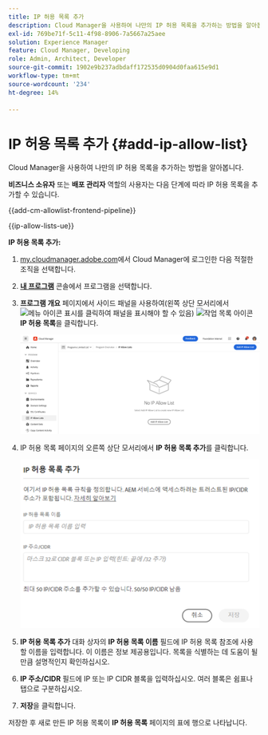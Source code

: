 ```yaml
---
title: IP 허용 목록 추가
description: Cloud Manager을 사용하여 나만의 IP 허용 목록을 추가하는 방법을 알아봅니다.
exl-id: 769be71f-5c11-4f98-8906-7a5667a25aee
solution: Experience Manager
feature: Cloud Manager, Developing
role: Admin, Architect, Developer
source-git-commit: 1902e9b237adbdaff172535d0904d0faa615e9d1
workflow-type: tm+mt
source-wordcount: '234'
ht-degree: 14%

---
```



# IP 허용 목록 추가 {#add-ip-allow-list}

Cloud Manager을 사용하여 나만의 IP 허용 목록을 추가하는 방법을 알아봅니다.

**비즈니스 소유자** 또는 **배포 관리자** 역할의 사용자는 다음 단계에 따라 IP 허용 목록을 추가할 수 있습니다.

{{add-cm-allowlist-frontend-pipeline}}

{{ip-allow-lists-ue}}

**IP 허용 목록 추가:**

1. [my.cloudmanager.adobe.com](https://my.cloudmanager.adobe.com/)에서 Cloud Manager에 로그인한 다음 적절한 조직을 선택합니다.

1. **[내 프로그램](/help/implementing/cloud-manager/navigation.md#my-programs)** 콘솔에서 프로그램을 선택합니다.

1. **프로그램 개요** 페이지에서 사이드 패널을 사용하여(왼쪽 상단 모서리에서 ![메뉴 아이콘 표시](https://spectrum.adobe.com/static/icons/workflow_18/Smock_ShowMenu_18_N.svg)를 클릭하여 패널을 표시해야 할 수 있음) ![작업 목록 아이콘](https://spectrum.adobe.com/static/icons/workflow_18/Smock_TaskList_18_N.svg) **IP 허용 목록**&#x200B;을 클릭합니다.

   ![사이드 패널의 IP 허용 목록 옵션](/help/implementing/cloud-manager/assets/ip-allow-list/ip-allow-list-create.png)

1. IP 허용 목록 페이지의 오른쪽 상단 모서리에서 **IP 허용 목록 추가**&#x200B;를 클릭합니다.

   ![IP 허용 목록 추가 대화 상자](/help/implementing/cloud-manager/assets/ip-allow-list/ip-allow-list-create02.png)

1. **IP 허용 목록 추가** 대화 상자의 **IP 허용 목록 이름** 필드에 IP 허용 목록 참조에 사용할 이름을 입력합니다. 이 이름은 정보 제공용입니다. 목록을 식별하는 데 도움이 될 만큼 설명적인지 확인하십시오.

1. **IP 주소/CIDR** 필드에 IP 또는 IP CIDR 블록을 입력하십시오. 여러 블록은 쉼표나 탭으로 구분하십시오.

1. **저장**&#x200B;을 클릭합니다.

저장한 후 새로 만든 IP 허용 목록이 **IP 허용 목록** 페이지의 표에 행으로 나타납니다.

